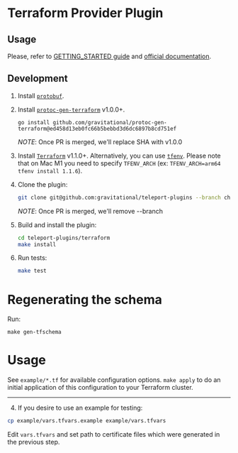 # Terraform Provider Plugin

## Usage

Please, refer to [GETTING_STARTED guide](GETTING_STARTED.md) and [official documentation](https://goteleport.com/docs/setup/guides/terraform-provider/).

## Development

1. Install [`protobuf`](https://grpc.io/docs/protoc-installation/).
2. Install [`protoc-gen-terraform`](https://github.com/gravitational/protoc-gen-terraform) v1.0.0+.

    ```go install github.com/gravitational/protoc-gen-terraform@ed458d13eb0fc66b5bebbd3d6dc6897b8cd751ef```

    _NOTE_: Once PR is merged, we'll replace SHA with v1.0.0

3. Install [`Terraform`](https://learn.hashicorp.com/tutorials/terraform/install-cli) v1.1.0+. Alternatively, you can use [`tfenv`](https://github.com/tfutils/tfenv). Please note that on Mac M1 you need to specify `TFENV_ARCH` (ex: `TFENV_ARCH=arm64 tfenv install 1.1.6`).

4. Clone the plugin:

    ```bash
    git clone git@github.com:gravitational/teleport-plugins --branch chore/terraform-refactoring
    ```

    _NOTE_: Once PR is merged, we'll remove --branch

5. Build and install the plugin:

    ```bash
    cd teleport-plugins/terraform
    make install
    ```

6. Run tests:

    ```bash
    make test
    ```

# Regenerating the schema

Run:

```
make gen-tfschema
```

# Usage

See `example/*.tf` for available configuration options. `make apply` to do an initial application of this configuration to your Terraform cluster.

---

4. If you desire to use an example for testing:

```bash
cp example/vars.tfvars.example example/vars.tfvars
```

Edit `vars.tfvars` and set path to certificate files which were generated in the previous step.
